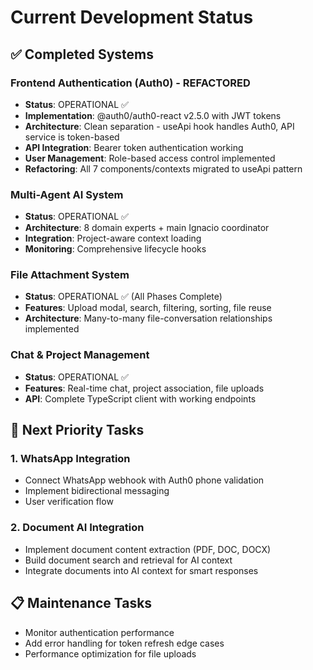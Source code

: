 # Current Development Status

## ✅ Completed Systems

### Frontend Authentication (Auth0) - REFACTORED
- **Status**: OPERATIONAL ✅
- **Implementation**: @auth0/auth0-react v2.5.0 with JWT tokens
- **Architecture**: Clean separation - useApi hook handles Auth0, API service is token-based
- **API Integration**: Bearer token authentication working
- **User Management**: Role-based access control implemented
- **Refactoring**: All 7 components/contexts migrated to useApi pattern

### Multi-Agent AI System
- **Status**: OPERATIONAL ✅
- **Architecture**: 8 domain experts + main Ignacio coordinator
- **Integration**: Project-aware context loading
- **Monitoring**: Comprehensive lifecycle hooks

### File Attachment System
- **Status**: OPERATIONAL ✅ (All Phases Complete)
- **Features**: Upload modal, search, filtering, sorting, file reuse
- **Architecture**: Many-to-many file-conversation relationships implemented

### Chat & Project Management
- **Status**: OPERATIONAL ✅
- **Features**: Real-time chat, project association, file uploads
- **API**: Complete TypeScript client with working endpoints

## 🔄 Next Priority Tasks

### 1. WhatsApp Integration
- Connect WhatsApp webhook with Auth0 phone validation
- Implement bidirectional messaging
- User verification flow

### 2. Document AI Integration
- Implement document content extraction (PDF, DOC, DOCX)
- Build document search and retrieval for AI context
- Integrate documents into AI context for smart responses

## 📋 Maintenance Tasks
- Monitor authentication performance
- Add error handling for token refresh edge cases
- Performance optimization for file uploads